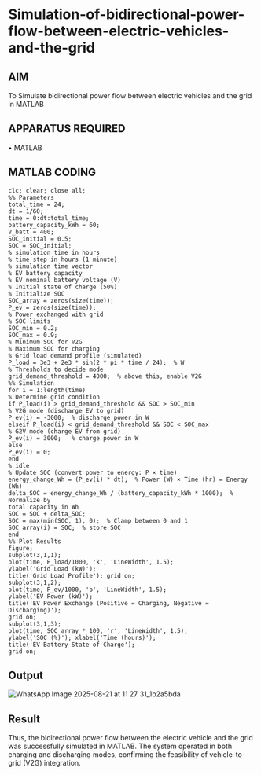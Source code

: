 # Simulation-of-bidirectional-power-flow-between-electric-vehicles-and-the-grid
## AIM
To Simulate bidirectional power flow between electric vehicles and the grid in MATLAB 

## APPARATUS REQUIRED
•	MATLAB

## MATLAB CODING
```
clc; clear; close all; 
%% Parameters 
total_time = 24;             
dt = 1/60;                   
time = 0:dt:total_time;      
battery_capacity_kWh = 60;   
V_batt = 400;                
SOC_initial = 0.5;           
SOC = SOC_initial;           
% simulation time in hours 
% time step in hours (1 minute) 
% simulation time vector 
% EV battery capacity 
% EV nominal battery voltage (V) 
% Initial state of charge (50%) 
% Initialize SOC 
SOC_array = zeros(size(time)); 
P_ev = zeros(size(time));    
% Power exchanged with grid 
% SOC limits 
SOC_min = 0.2;               
SOC_max = 0.9;               
% Minimum SOC for V2G 
% Maximum SOC for charging 
% Grid load demand profile (simulated) 
P_load = 3e3 + 2e3 * sin(2 * pi * time / 24);  % W 
% Thresholds to decide mode 
grid_demand_threshold = 4000;  % above this, enable V2G 
%% Simulation 
for i = 1:length(time) 
% Determine grid condition 
if P_load(i) > grid_demand_threshold && SOC > SOC_min 
% V2G mode (discharge EV to grid) 
P_ev(i) = -3000;  % discharge power in W 
elseif P_load(i) < grid_demand_threshold && SOC < SOC_max 
% G2V mode (charge EV from grid) 
P_ev(i) = 3000;   % charge power in W 
else 
P_ev(i) = 0;      
end 
% idle 
% Update SOC (convert power to energy: P × time) 
energy_change_Wh = (P_ev(i) * dt);  % Power (W) × Time (hr) = Energy (Wh) 
delta_SOC = energy_change_Wh / (battery_capacity_kWh * 1000);  % Normalize by 
total capacity in Wh 
SOC = SOC + delta_SOC; 
SOC = max(min(SOC, 1), 0);  % Clamp between 0 and 1 
SOC_array(i) = SOC;  % store SOC 
end 
%% Plot Results 
figure; 
subplot(3,1,1); 
plot(time, P_load/1000, 'k', 'LineWidth', 1.5); 
ylabel('Grid Load (kW)'); 
title('Grid Load Profile'); grid on; 
subplot(3,1,2); 
plot(time, P_ev/1000, 'b', 'LineWidth', 1.5); 
ylabel('EV Power (kW)'); 
title('EV Power Exchange (Positive = Charging, Negative = Discharging)'); 
grid on; 
subplot(3,1,3); 
plot(time, SOC_array * 100, 'r', 'LineWidth', 1.5); 
ylabel('SOC (%)'); xlabel('Time (hours)'); 
title('EV Battery State of Charge'); 
grid on;
```
## Output
![WhatsApp Image 2025-08-21 at 11 27 31_1b2a5bda](https://github.com/user-attachments/assets/f15b8790-35c8-4aaf-9f86-100cc0bd0274)

## Result
Thus, the bidirectional power flow between the electric vehicle and the grid was successfully simulated in MATLAB. The system operated in both charging and discharging modes, confirming the feasibility of vehicle-to-grid (V2G) integration.
